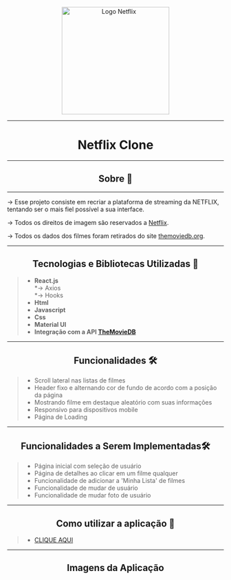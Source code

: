 <p align='center'>
    <img  align= 'center' width='250px' src='https://assets.brand.microsites.netflix.io/assets/7dc497e2-4975-11ec-a9ce-066b49664af6_cm_1440w.jpg?v=1' alt='Logo Netflix' />
</p>

---

<h1 align="center">Netflix Clone</h1>

---
<h2 align="center">Sobre 📖</h2>

---
<p>
    -> Esse projeto consiste em recriar a plataforma de streaming da NETFLIX, tentando ser o mais fiel possível a sua interface.
</p>
<p>
    -> Todos os direitos de imagem são reservados a <a href='https://www.netflix.com/br/'>Netflix</a>.
</p>
<p>
    -> Todos os dados dos filmes foram retirados do site <a href='https://www.themoviedb.org/?language=pt-BR' > themoviedb.org</a>.
</p>

---

<h2 align="center">Tecnologias e Bibliotecas Utilizadas 📱</h2>

> - <b>React.js</b> <br>
>*-> Axios<br>
>*-> Hooks<br>
> - <b>Html</b>
> - <b>Javascript</b>
> - <b>Css</b>
> - <b>Material UI</b>
> - <b>Integração com a API <a href= 'https://developers.themoviedb.org/3' >TheMovieDB</a></b>
---

<h2 align="center">Funcionalidades 🛠️</h2>


> - Scroll lateral nas listas de filmes
> - Header fixo e alternando cor de fundo de acordo com a posição da página
> - Mostrando filme em destaque aleatório com suas informações
> - Responsivo para dispositivos mobile
> - Página de Loading

---

<h2 align="center">Funcionalidades a Serem Implementadas🛠️</h2>

> - Página inicial com seleção de usuário
> - Página de detalhes ao clicar em um filme qualquer
> - Funcionalidade de adicionar a 'Minha Lista' de filmes
> - Funcionalidade de mudar de usuário
> - Funcionalidade de mudar foto de usuário

---


<h2 align="center">Como utilizar a aplicação 🤔</h2>

<p>

> - <a href='rotten-sheet.surge.sh'>CLIQUE AQUI</a>
 ---

<h2 align="center">Imagens da Aplicação</h2>



